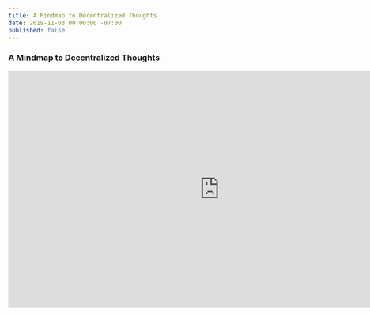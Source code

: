 ```yaml
---
title: A Mindmap to Decentralized Thoughts
date: 2019-11-03 00:00:00 -07:00
published: false
---
```


### A Mindmap to Decentralized Thoughts

<iframe width='853' height='480' src='https://embed.coggle.it/diagram/WdA_HcDIOgAB9ke9/ce3d4f462319056b81c06c2c5729fe40f54e2e91c4412a85a4e3b8428ac1a188' frameborder='0' allowfullscreen></iframe>
